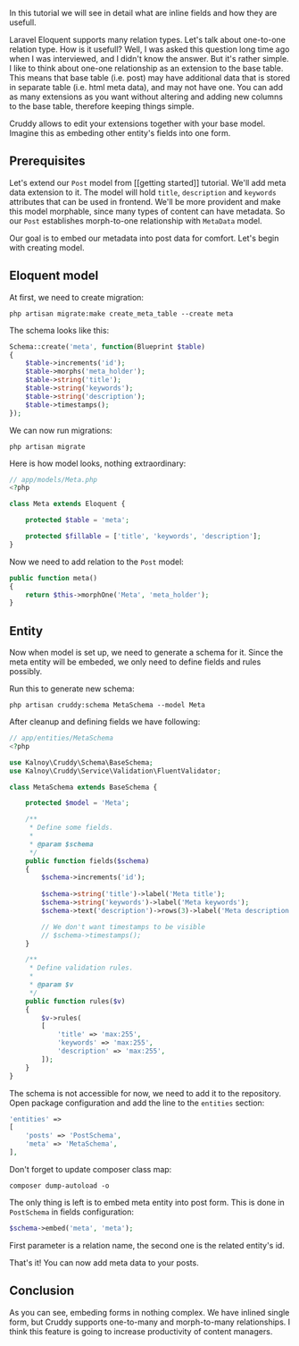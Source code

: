In this tutorial we will see in detail what are inline fields and how they are usefull.

Laravel Eloquent supports many relation types. Let's talk about one-to-one relation type. How is it usefull? Well, I was asked this question long time ago when I was interviewed, and I didn't know the answer. But it's rather simple. I like to think about one-one relationship as an extension to the base table. This means that base table (i.e. post) may have additional data that is stored in separate table (i.e. html meta data), and may not have one. You can add as many extensions as you want without altering and adding new columns to the base table, therefore keeping things simple.

Cruddy allows to edit your extensions together with your base model. Imagine this as embeding other entity's fields into one form.

## Prerequisites

Let's extend our `Post` model from [[getting started]] tutorial. We'll add meta data extension to it. The model will hold `title`, `description` and `keywords` attributes that can be used in frontend. We'll be more provident and make this model morphable, since many types of content can have metadata. So our `Post` establishes morph-to-one relationship with `MetaData` model.

Our goal is to embed our metadata into post data for comfort. Let's begin with creating model.

## Eloquent model

At first, we need to create migration:

```
php artisan migrate:make create_meta_table --create meta
```

The schema looks like this:

```php
Schema::create('meta', function(Blueprint $table)
{
	$table->increments('id');
	$table->morphs('meta_holder');
	$table->string('title');
	$table->string('keywords');
	$table->string('description');
	$table->timestamps();
});
```

We can now run migrations:

```
php artisan migrate
```

Here is how model looks, nothing extraordinary:

```php
// app/models/Meta.php
<?php

class Meta extends Eloquent {

    protected $table = 'meta';

    protected $fillable = ['title', 'keywords', 'description'];
}
```

Now we need to add relation to the `Post` model:

```php
public function meta()
{
    return $this->morphOne('Meta', 'meta_holder');
}
```

## Entity

Now when model is set up, we need to generate a schema for it. Since the meta entity will be embeded, we only need to define fields and rules possibly.

Run this to generate new schema:

```
php artisan cruddy:schema MetaSchema --model Meta
```

After cleanup and defining fields we have following:

```php
// app/entities/MetaSchema
<?php

use Kalnoy\Cruddy\Schema\BaseSchema;
use Kalnoy\Cruddy\Service\Validation\FluentValidator;

class MetaSchema extends BaseSchema {

    protected $model = 'Meta';

    /**
     * Define some fields.
     *
     * @param $schema
     */
    public function fields($schema)
    {
        $schema->increments('id');
        
        $schema->string('title')->label('Meta title');
        $schema->string('keywords')->label('Meta keywords');
        $schema->text('description')->rows(3)->label('Meta description');

        // We don't want timestamps to be visible
        // $schema->timestamps();
    }

    /**
     * Define validation rules.
     *
     * @param $v
     */
    public function rules($v)
    {
        $v->rules(
        [
            'title' => 'max:255',
            'keywords' => 'max:255',
            'description' => 'max:255',
        ]);
    }
}
```

The schema is not accessible for now, we need to add it to the repository. Open package configuration and add the line to the `entities` section:

```php
'entities' =>
[
    'posts' => 'PostSchema',
    'meta' => 'MetaSchema',
],
```

Don't forget to update composer class map:

```
composer dump-autoload -o
```

The only thing is left is to embed meta entity into post form. This is done in `PostSchema` in fields configuration:

```php
$schema->embed('meta', 'meta');
```

First parameter is a relation name, the second one is the related entity's id.

That's it! You can now add meta data to your posts.

## Conclusion

As you can see, embeding forms in nothing complex. We have inlined single form, but Cruddy supports one-to-many and morph-to-many relationships. I think this feature is going to increase productivity of content managers.